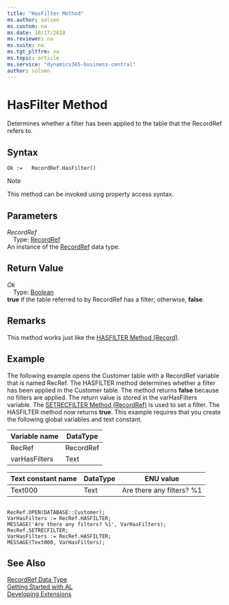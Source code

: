 ```yaml
---
title: "HasFilter Method"
ms.author: solsen
ms.custom: na
ms.date: 10/17/2018
ms.reviewer: na
ms.suite: na
ms.tgt_pltfrm: na
ms.topic: article
ms.service: "dynamics365-business-central"
author: solsen
---
```

[//]: # (START>DO_NOT_EDIT)
[//]: # (IMPORTANT:Do not edit any of the content between here and the END>DO_NOT_EDIT.)
[//]: # (Any modifications should be made in the .xml files in the ModernDev repo.)
# HasFilter Method
Determines whether a filter has been applied to the table that the RecordRef refers to.

## Syntax
```
Ok :=   RecordRef.HasFilter()
```
> [!NOTE]  
> This method can be invoked using property access syntax.  

## Parameters
*RecordRef*  
&emsp;Type: [RecordRef](recordref-data-type.md)  
An instance of the [RecordRef](recordref-data-type.md) data type.  

## Return Value
*Ok*  
&emsp;Type: [Boolean](../boolean/boolean-data-type.md)  
**true** if the table referred to by RecordRef has a filter; otherwise, **false**.  


[//]: # (IMPORTANT: END>DO_NOT_EDIT)

## Remarks  
 This method works just like the [HASFILTER Method \(Record\)](devenv-HASFILTER-Method-Record.md).  
  
## Example  
 The following example opens the Customer table with a RecordRef variable that is named RecRef. The HASFILTER method determines whether a filter has been applied in the Customer table. The method returns **false** because no filters are applied. The return value is stored in the varHasFilters variable. The [SETRECFILTER Method \(RecordRef\)](devenv-SETRECFILTER-Method-RecordRef.md) is used to set a filter. The HASFILTER method now returns **true**. This example requires that you create the following global variables and text constant.  
  
|Variable name|DataType|  
|-------------------|--------------|  
|RecRef|RecordRef|  
|varHasFilters|Text|  
  
|Text constant name|DataType|ENU value|  
|------------------------|--------------|---------------|  
|Text000|Text|Are there any filters? %1|  
  
```  
  
RecRef.OPEN(DATABASE::Customer);  
VarHasFilters := RecRef.HASFILTER;  
MESSAGE('Are there any filters? %1', VarHasFilters);  
RecRef.SETRECFILTER;  
VarHasFilters := RecRef.HASFILTER;  
MESSAGE(Text000, VarHasFilters);  
```  

## See Also
[RecordRef Data Type](recordref-data-type.md)  
[Getting Started with AL](../../devenv-get-started.md)  
[Developing Extensions](../../devenv-dev-overview.md)